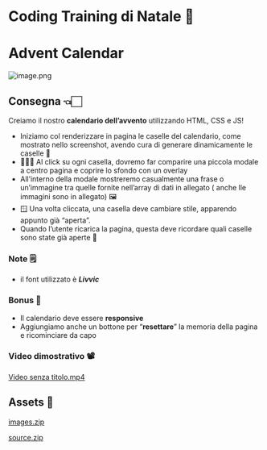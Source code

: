 # Coding Training di Natale 🎄

# Advent Calendar

![image.png](https://prod-files-secure.s3.us-west-2.amazonaws.com/4c49ff97-016b-4669-8de5-4479dd1a86e1/53fa788a-992d-423f-b52a-9f5f044e72a1/image.png)

## Consegna 👈🏻

Creiamo il nostro **calendario dell’avvento** utilizzando HTML, CSS e JS!

- Iniziamo col renderizzare in pagina le caselle del calendario, come mostrato nello screenshot, avendo cura di generare dinamicamente le caselle 📅
- 🧑🏻‍💻 Al click su ogni casella, dovremo far comparire una piccola modale a centro pagina e coprire lo sfondo con un overlay
- All’interno della modale mostreremo casualmente una frase o un’immagine tra quelle fornite nell’array di dati in allegato ( anche lle immagini sono in allegato) 🖼️
- 🪟 Una volta cliccata, una casella deve cambiare stile, apparendo appunto già “aperta”.
- Quando l’utente ricarica la pagina, questa deve ricordare quali caselle sono state già aperte 🎁

### Note 🗒️

- il font utilizzato è **_Livvic_**

### Bonus 💫

- Il calendario deve essere **responsive**
- Aggiungiamo anche un bottone per “**resettare**” la memoria della pagina e ricominciare da capo

### Video dimostrativo 📽️

[Video senza titolo.mp4](https://prod-files-secure.s3.us-west-2.amazonaws.com/4c49ff97-016b-4669-8de5-4479dd1a86e1/5fbc7b2f-cf38-47bc-ad4a-62ca408645af/Video_senza_titolo.mp4)

## Assets 💎

[images.zip](https://prod-files-secure.s3.us-west-2.amazonaws.com/4c49ff97-016b-4669-8de5-4479dd1a86e1/198d85c2-1298-45d2-8bc5-b078519849c2/images.zip)

[source.zip](https://prod-files-secure.s3.us-west-2.amazonaws.com/4c49ff97-016b-4669-8de5-4479dd1a86e1/bc92380f-2626-4b31-8428-6d166b3d0242/source.zip)
